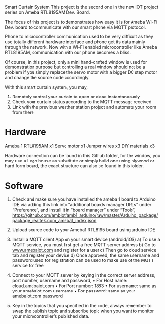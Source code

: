 Smart Curtain System
This project is the second one in the new IOT project series on Ameba RTL8195AM Dev. Board.

The focus of this project is to demonstrates how easy it is for Ameba Wi-Fi Dev. board to communicate with our smart phone via MQTT protocol. 

Phone to microcontroller communication used to be very difficult as they use totally different hardware interface and phone get its data mainly through the network. Now with a Wi-Fi enabled microcontroller like Ameba RTL8195AM, communication with our phone becomes a bliss. 

Of course, in this project, only a mini hand-crafted window is used for demonstration purpose but controlling a real window should not be a problem if you simply replace the servo motor with a bigger DC step motor and change the source code accordingly. 

With this smart curtain system, you may,
1.	Remotely control your curtain to open or close instantaneously
2.	Check your curtain status according to the MQTT message received 
3.	Link with the previous weather station project and automate your room from there

# Hardware
Ameba 1 RTL8195AM        x1
Servo motor		   x1
Jumper wires         	   x3
DIY materials             	   x3

Hardware connection can be found in this Github folder, for the window, you may use a Lego house as substitute or simply build one using plywood or hard form board, the exact structure can also be found in this folder.


# Software
1. Check and make sure you have installed the ameba 1 board to Arduino IDE via adding this link into “additional boards manager URLs” under “Preference”, and install it in “board manager” under “Tools”,
https://github.com/ambiot/amb1_arduino/raw/master/Arduino_package/package_realtek.com_ameba1_index.json

2. Upload source code to your Ameba1 RTL8195 board using arduino IDE
3. Install a MQTT client App on your smart device (android/iOS)
a)	To use a MQTT service, you must first get a free MQTT server address
b)	Go to www.amebaiot.com and register for a user
c)	Then go to cloud service tab and register your device
d)	Once approved, the same username and password used for registration can be used to make use of the MQTT service for free
4. Connect to your MQTT server by keying in the correct server address, port number, username and password,
•	For Host name: 		cloud.amebaiot.com
•	For Port number: 	1883
•	For username:		same as your amebaiot.com username
•	For password: 		same as your amebaiot.com password
5. Key in the topics that you specified in the code, always remember to swap the publish topic and subscribe topic when you want to monitor your microcontroller’s published data.
